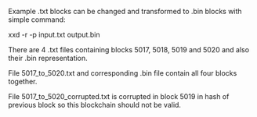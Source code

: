 Example .txt blocks can be changed and transformed to .bin blocks with simple command:

xxd -r -p input.txt output.bin


There are 4 .txt files containing blocks 5017, 5018, 5019 and 5020 and also their .bin representation.

File 5017_to_5020.txt and corresponding .bin file contain all four blocks together.

File 5017_to_5020_corrupted.txt is corrupted in block 5019 in hash of previous block so this blockchain should not be valid.

